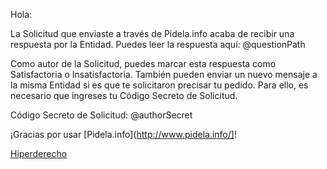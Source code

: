 Hola:

La Solicitud que enviaste a través de Pidela.info acaba de recibir una respuesta por la Entidad. Puedes leer la respuesta aquí: @questionPath

Como autor de la Solicitud, puedes marcar esta respuesta como Satisfactoria o Insatisfactoria. También pueden enviar un nuevo mensaje a la misma Entidad si es que te solicitaron precisar tu pedido. Para ello, es necesario que ingreses tu Código Secreto de Solicitud.

Código Secreto de Solicitud: @authorSecret

¡Gracias por usar [Pidela.info](http://www.pidela.info/]!

[Hiperderecho](http://www.hiperderecho.org/)